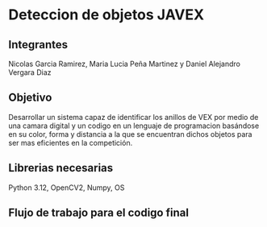 # Deteccion de objetos JAVEX
## Integrantes
Nicolas Garcia Ramirez, Maria Lucia Peña Martinez y Daniel Alejandro Vergara Diaz
## Objetivo
Desarrollar un sistema capaz de identificar los anillos de VEX por medio de una camara digital y un codigo en un lenguaje de programacion basándose en su color, forma y distancia a la que se encuentran dichos objetos para ser mas eficientes en la competición.
## Librerias necesarias
Python 3.12, OpenCV2, Numpy, OS
## Flujo de trabajo para el codigo final

